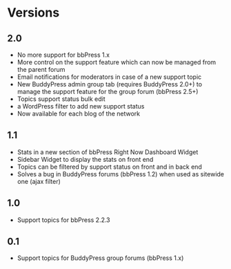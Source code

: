 Versions
========


2.0
---

+ No more support for bbPress 1.x
+ More control on the support feature which can now be managed from the parent forum
+ Email notifications for moderators in case of a new support topic
+ New BuddyPress admin group tab (requires BuddyPress 2.0+) to manage the support feature for the group forum (bbPress 2.5+)
+ Topics support status bulk edit
+ a WordPress filter to add new support status
+ Now available for each blog of the network


1.1
---

+ Stats in a new section of bbPress Right Now Dashboard Widget
+ Sidebar Widget to display the stats on front end
+ Topics can be filtered by support status on front and in back end
+ Solves a bug in BuddyPress forums (bbPress 1.2) when used as sitewide one (ajax filter)


1.0
---

+ Support topics for bbPress 2.2.3


0.1
---

+ Support topics for BuddyPress group forums (bbPress 1.x)
